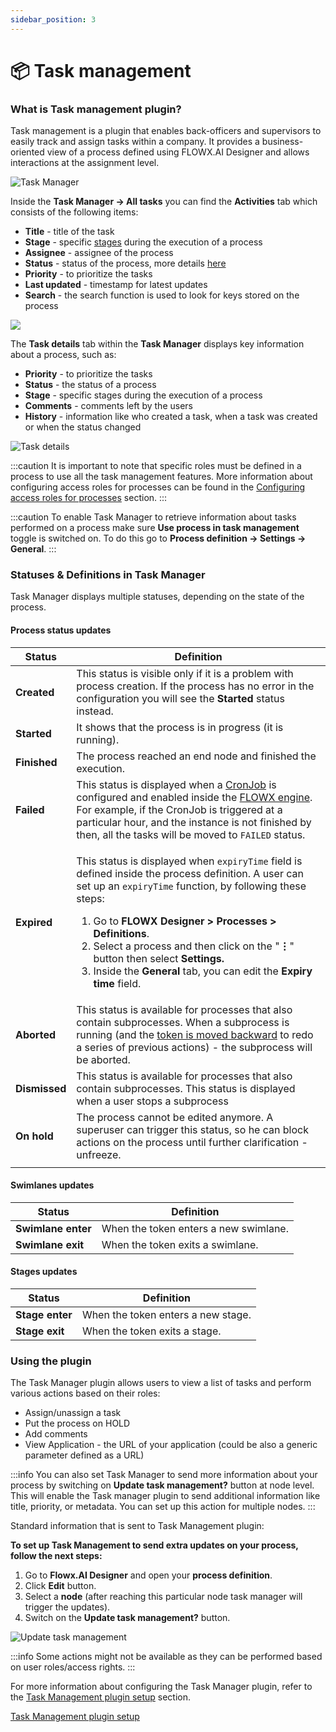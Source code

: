 ```yaml
---
sidebar_position: 3
---
```


# 📦 Task management

### What is Task management plugin?

Task management is a plugin that enables back-officers and supervisors to easily track and assign tasks within a company. It provides a business-oriented view of a process defined using FLOWX.AI Designer and allows interactions at the assignment level.

![Task Manager](https://s3.eu-west-1.amazonaws.com/docx.flowx.ai/3.2/task_management_overview.gif)

Inside the **Task Manager → All tasks** you can find the **Activities** tab which consists of the following items:

* **Title** - title of the task
* **Stage** - specific [stages](./using-stages.md) during the execution of a process
* **Assignee** - assignee of the process
* **Status** - status of the process, more details [here](#process-status-updates)
* **Priority** - to prioritize the tasks
* **Last updated** - timestamp for latest updates
* **Search** - the search function is used to look for keys stored on the process

![](https://s3.eu-west-1.amazonaws.com/docx.flowx.ai/3.2/indexed_keys.png)

The **Task details** tab within the **Task Manager** displays key information about a process, such as:

* **Priority** - to prioritize the tasks
* **Status** - the status of a process
* **Stage** - specific stages during the execution of a process
* **Comments** - comments left by the users
* **History** - information like who created a task, when a task was created or when the status changed

![Task details](https://s3.eu-west-1.amazonaws.com/docx.flowx.ai/3.2/task_mngmnt_task_details.png)

:::caution
It is important to note that specific roles must be defined in a process to use all the task management features. More information about configuring access roles for processes can be found in the [Configuring access roles for processes](../../../../platform-setup-guides/flowx-engine-setup-guide/configuring-access-roles-for-processes.md) section.
:::

:::caution
To enable Task Manager to retrieve information about tasks performed on a process make sure **Use process in task management** toggle is switched on. To do this go to **Process definition → Settings → General**.
:::


### Statuses & Definitions in Task Manager

Task Manager displays multiple statuses, depending on the state of the process.

#### Process status updates

| Status        | Definition                                                                                                                                                                                                                                                                                                                                                                                                                                                                                                                |
| ------------- | ------------------------------------------------------------------------------------------------------------------------------------------------------------------------------------------------------------------------------------------------------------------------------------------------------------------------------------------------------------------------------------------------------------------------------------------------------------------------------------------------------------------------- |
| **Created**   | This status is visible only if it is a problem with process creation. If the process has no error in the configuration you will see the **Started** status instead.                                                                                                                                                                                                                                                                                                                                                       |
| **Started**   | It shows that the process is in progress (it is running).                                                                                                                                                                                                                                                                                                                                                                                                                                                                 |
| **Finished**  | The process reached an end node and finished the execution.                                                                                                                                                                                                                                                                                                                                                                                                                                                               |
| **Failed**    | This status is displayed when a [CronJob](https://kubernetes.io/docs/concepts/workloads/controllers/cron-jobs/) is configured and enabled inside the [FLOWX engine](../../../core-components/flowx-engine/). For example, if the CronJob is triggered at a particular hour, and the instance is not finished by then, all the tasks will be moved to `FAILED` status.                                                                                                                                                     |
| **Expired**   | <p>This status is displayed when <code>expiryTime</code> field is defined inside the process definition. A user can set up an <code>expiryTime</code> function, by following these steps:</p><ol><li>Go to <strong>FLOWX Designer > Processes > Definitions</strong>.</li><li>Select a process and then click on the "<strong>⋮</strong>" <strong></strong> button then select <strong>Settings.</strong></li><li>Inside the <strong>General</strong> tab, you can edit the <strong>Expiry time</strong> field.</li></ol> |
| **Aborted**   | This status is available for processes that also contain subprocesses. When a subprocess is running (and the [token is moved backward](https://docs.flowx.ai/flowx-designer/managing-a-process-flow/moving-a-token-backwards-in-a-process) to redo a series of previous actions) - the subprocess will be aborted.                                                                                                                                                                                                        |
| **Dismissed** | This status is available for processes that also contain subprocesses. This status is displayed when a user stops a subprocess                                                                                                                                                                                                                                                                                                                                                                                            |
| **On hold**   | The process cannot be edited anymore. A superuser can trigger this status, so he can block actions on the process until further clarification - unfreeze.                                                                                                                                                                                                                                                                                                                                                                 |
|               |                                                                                                                                                                                                                                                                                                                                                                                                                                                                                                                           |

#### Swimlanes updates

| Status             | Definition                            |
| ------------------ | ------------------------------------- |
| **Swimlane enter** | When the token enters a new swimlane. |
| **Swimlane exit**  | When the token exits a swimlane.      |


#### Stages updates 

| Status          | Definition                         |
| --------------- | ---------------------------------- |
| **Stage enter** | When the token enters a new stage. |
| **Stage exit** | When the token exits a stage.      |


### Using the plugin

The Task Manager plugin allows users to view a list of tasks and perform various actions based on their roles:

* Assign/unassign a task
* Put the process on HOLD
* Add comments
* View Application - the URL of your application (could be also a generic parameter defined as a URL)

:::info
You can also set Task Manager to send more information about your process by switching on **Update task management?** button at node level. This will enable the Task manager plugin to send additional information like title, priority, or metadata. You can set up this action for multiple nodes.
:::

Standard information that is sent to Task Management plugin:

**To set up Task Management to send extra updates on your process, follow the next steps:**

1. Go to **Flowx.AI Designer** and open your **process definition**.
2. Click **Edit** button.
3. Select a **node** (after reaching this particular node task manager will trigger the updates).
4. Switch on the **Update task management?** button.

![Update task management](https://s3.eu-west-1.amazonaws.com/docx.flowx.ai/3.2/task_mngmnt_response.png)

:::info
Some actions might not be available as they can be performed based on user roles/access rights.
:::

For more information about configuring the Task Manager plugin, refer to the [Task Management plugin setup](../../plugins-setup-guide/task-management-plugin-setup/) section.

[Task Management plugin setup](../../plugins-setup-guide/task-management-plugin-setup/)
